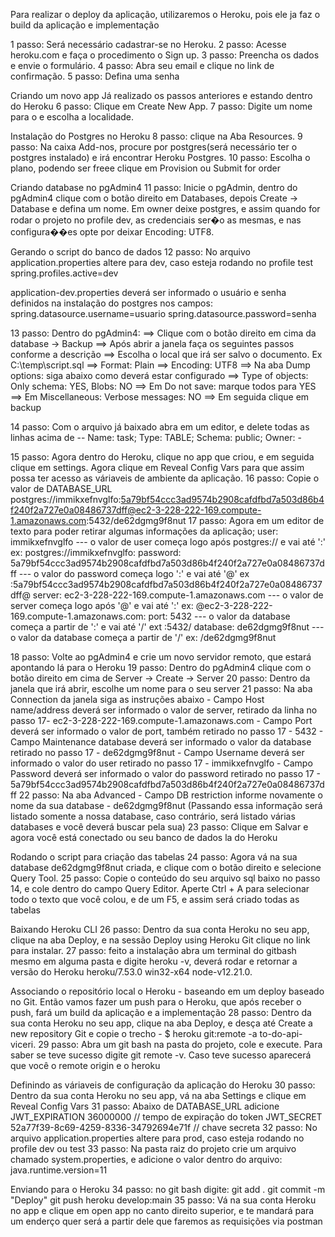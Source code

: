 Para realizar o deploy da aplicação, utilizaremos o Heroku, pois ele ja faz o build da aplicação e implementação


1 passo: Será necessário cadastrar-se no Heroku. 
2 passo: Acesse heroku.com e faça o procedimento o Sign up.
3 passo: Preencha os dados e envie o formulário.
4 passo: Abra seu email e clique no link de confirmação.
5 passo: Defina uma senha 

Criando um novo app
Já realizado os passos anteriores e estando dentro do Heroku
6 passo:  Clique em Create New App.
7 passo:  Digite um nome para o e escolha a localidade.

Instalação do Postgres no Heroku
8 passo: clique na Aba Resources.
9 passo: Na caixa Add-nos, procure por postgres(será necessário ter o postgres instalado) e irá encontrar Heroku Postgres.
10 passo: Escolha o plano, podendo ser freee clique em Provision ou Submit for order 

Criando database no pgAdmin4
11 passo: Inicie o pgAdmin, dentro do pgAdmin4 clique com o botão direito em Databases, depois Create -> Database e defina um nome. Em owner deixe postgres, e assim quando for rodar o projeto no profile dev, as credenciais ser�o as mesmas, e nas configura��es opte por deixar Encoding: UTF8.

Gerando o script do banco de dados
12 passo: No arquivo application.properties altere para dev, caso esteja rodando no profile test 
	spring.profiles.active=dev 

application-dev.properties deverá ser informado o usuário e senha definidos na instalação do postgres nos campos:
	spring.datasource.username=usuario
	spring.datasource.password=senha


13 passo: Dentro do pgAdmin4:
==> Clique com o botão direito em cima da database -> Backup
==> Após abrir a janela faça os seguintes passos conforme a descrição
==> Escolha o local que irá ser salvo o documento. Ex C:\temp\script.sql
==> Format: Plain 
==> Encoding: UTF8 
==> Na aba Dump options: siga abaixo como deverá estar configurado
==> Type of objects: Only schema: YES, Blobs: NO 
==> Em Do not save: marque todos para YES 
==> Em Miscellaneous: Verbose messages: NO
==> Em seguida clique em backup

14 passo: Com o arquivo já baixado abra em um editor, e delete todas as linhas acima de -- Name: task; Type: TABLE; Schema: public; Owner: -

15 passo: Agora dentro do Heroku, clique no app que criou, e em seguida clique em settings. Agora clique em Reveal Config Vars para que assim possa ter acesso as váriaveis de ambiente da aplicação.
16 passo: Copie o valor de DATABASE_URL postgres://immikxefnvglfo:5a79bf54ccc3ad9574b2908cafdfbd7a503d86b4f240f2a727e0a08486737dff@ec2-3-228-222-169.compute-1.amazonaws.com:5432/de62dgmg9f8nut
17 passo: Agora em um editor de texto para poder retirar algumas informações da aplicação;
user: immikxefnvglfo --- o valor de user começa logo após postgres:// e vai até ':' ex:  postgres://immikxefnvglfo:
password: 5a79bf54ccc3ad9574b2908cafdfbd7a503d86b4f240f2a727e0a08486737dff --- o valor do password começa logo ':' e vai até '@' ex :5a79bf54ccc3ad9574b2908cafdfbd7a503d86b4f240f2a727e0a08486737dff@
server: ec2-3-228-222-169.compute-1.amazonaws.com --- o valor de server começa logo após '@' e vai até ':' ex: @ec2-3-228-222-169.compute-1.amazonaws.com:
port: 5432 --- o valor da database começa a partir de ':' e vai até '/' ext :5432/
database: de62dgmg9f8nut --- o valor da database começa a partir de '/' ex: /de62dgmg9f8nut

18 passo: Volte ao pgAdmin4 e crie um novo servidor remoto, que estará apontando lá para o Heroku
19 passo: Dentro do pgAdmin4 clique com o botão direito em cima de Server -> Create -> Server
20 passo: Dentro da janela que irá abrir, escolhe um nome para o seu server
21 passo: Na aba Connection da janela siga as instruções abaixo 
	- Campo Host name/address deverá ser informado o valor de server, retirado da linha no passo 17- ec2-3-228-222-169.compute-1.amazonaws.com
	- Campo Port deverá ser informado o valor de port, também retirado no passo 17 - 5432
	- Campo Maintenance database deverá ser informado o valor da database retirado no passo 17 - de62dgmg9f8nut
	- Campo Username deverá ser informado o valor do user retirado no passo 17 - immikxefnvglfo
	- Campo Password deverá ser informado o valor do password retirado no passo 17 - 5a79bf54ccc3ad9574b2908cafdfbd7a503d86b4f240f2a727e0a08486737dff
22 passo: Na aba Advanced
	- Campo DB restriction informe novamente o nome da sua database - de62dgmg9f8nut (Passando essa informação será listado somente a nossa database, caso contrário, será listado várias databases e você deverá buscar pela sua)
23 passo: Clique em Salvar e agora você está conectado ou seu banco de dados la do Heroku

Rodando o script para criação das tabelas
24 passo: Agora vá na sua database de62dgmg9f8nut criada, e clique com o botão direito e selecione Query Tool.
25 passo: Copie o conteúdo do seu arquivo sql baixo no passo 14, e cole dentro do campo Query Editor. Aperte Ctrl + A para selecionar todo o texto que você colou, e de um F5, e assim será criado todas as tabelas

Baixando Heroku CLI
26 passo: Dentro da sua conta Heroku no seu app, clique na aba Deploy, e na sessão Deploy using Heroku Git clique no link para instalar.
27 passo: feito a instalação abra um terminal do gitbash mesmo em alguma pasta e digite heroku -v, deverá rodar e retornar a versão do Heroku heroku/7.53.0 win32-x64 node-v12.21.0.

Associando o repositório local o Heroku - baseando em um deploy baseado no Git. Então vamos fazer um push para o Heroku, que após receber o push, fará um build da aplicação e a implementação
28 passo: Dentro da sua conta Heroku no seu app, clique na aba Deploy, e desça até Create a new repository Git e copie o trecho - $ heroku git:remote -a to-do-api-viceri.
29 passo: Abra um git bash na pasta do projeto, cole e execute. Para saber se teve sucesso digite git remote -v. Caso teve sucesso aparecerá que você o remote origin e o heroku

Definindo as váriaveis de configuração da aplicação do Heroku
30 passo: Dentro da sua conta Heroku no seu app, vá na aba Settings e clique em Reveal Config Vars
31 passo: Abaixo de DATABASE_URL  adicione 
	JWT_EXPIRATION   36000000       					  // tempo de expiração do token
	JWT_SECRET       52a77f39-8c69-4259-8336-34792694e71f			// chave secreta
32 passo: No arquivo application.properties altere para prod, caso esteja rodando no profile dev ou test
33 passo: Na pasta raiz do projeto crie um arquivo chamado system.properties, e adicione o valor dentro do arquivo: java.runtime.version=11

Enviando para o Heroku
34 passo: no git bash digite:
	git add . 
	git commit -m "Deploy" 
	git push heroku develop:main
35 passo: Vá na sua conta Heroku no app e clique em open app no canto direito superior, e te mandará para um enderço quer será a partir dele que faremos as requisições via postman

